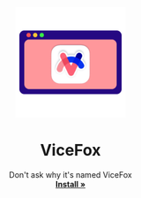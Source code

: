 <p align="center">
  <a href="#">
  </a>
  <p align="center">
   <img width="200" height="200" src="images/vicefox-logo.png" alt="Logo">
  </p>
  <h1 align="center"><b>ViceFox</b></h1>
  <p align="center">
  Don't ask why it's named ViceFox
    <br />
    <a href="https://github.com/jtlw99/vicefox/releases"><strong>Install »</strong></a>
    <br />
  </p>
</p>

